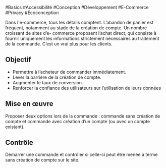 
#Basics #Accessibilité #Conception #Développement #E-Commerce #Privacy #Écoconception

Dans l'e-commerce, tous les détails comptent. L’abandon de panier est fréquent, notamment au stade de la création de compte. Un nombre croissant de sites d’e- commerce proposent l’achat direct, qui consiste à fournir uniquement les informations strictement nécessaires au traitement de la commande. C’est un vrai plus pour les clients.


## Objectif

* Permettre à l’acheteur de commander immédiatement.
* Lever la barrière de la création de compte.
* Augmenter le taux de conversion.
* Renforcer la confiance des utilisateurs sur l’utilisation de leurs données

## Mise en œuvre

Proposer deux options lors de la commande : commande sans création de compte et commande avec création d’un compte (ou avec un compte existant). 

## Contrôle

Démarrer une commande et contrôler si celle-ci peut être menée à terme sans création de compte sur le site.

